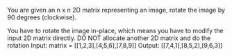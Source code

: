 You are given an n x n 2D matrix representing an image, rotate the image by 90 degrees (clockwise).

You have to rotate the image in-place, which means you have to modify the input 2D matrix directly. DO NOT allocate another 2D matrix and do the rotation
Input: matrix = [[1,2,3],[4,5,6],[7,8,9]]
Output: [[7,4,1],[8,5,2],[9,6,3]]